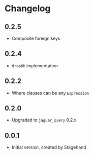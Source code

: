 # Changelog

## 0.2.5

- Composite foreign keys

## 0.2.4

- `dropDb` implementation

## 0.2.2

- Where clauses can be any `Expression`

## 0.2.0

- Upgraded to `jaguar_query` 0.2.x

## 0.0.1

- Initial version, created by Stagehand
